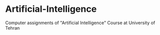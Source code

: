 # Artificial-Intelligence
Computer assignments of "Artificial Intelligence" Course at University of Tehran
